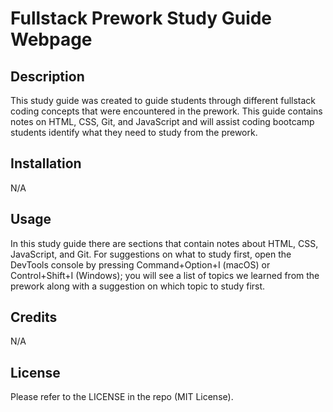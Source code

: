 # Fullstack Prework Study Guide Webpage

## Description

This study guide was created to guide students through different fullstack coding concepts that were encountered in the prework. This guide contains notes on HTML, CSS, Git, and JavaScript and will assist coding bootcamp students identify what they need to study from the prework.

## Installation

N/A

## Usage

In this study guide there are sections that contain notes about HTML, CSS, JavaScript, and Git. For suggestions on what to study first, open the DevTools console by pressing Command+Option+I (macOS) or Control+Shift+I (Windows); you will see a list of topics we learned from the prework along with a suggestion on which topic to study first.

## Credits

N/A

## License

Please refer to the LICENSE in the repo (MIT License).